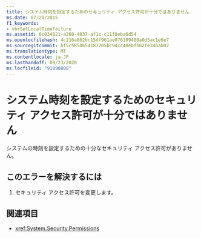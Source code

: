 ```yaml
---
title: システム時刻を設定するためのセキュリティ アクセス許可が十分ではありません
ms.date: 07/20/2015
f1_keywords:
- vbrSetLocalTimeFailure
ms.assetid: 6c034821-a260-4837-af1c-c11f8eba6d54
ms.openlocfilehash: 4c216a862bc15df961ae076109480a0d5ac1e6e7
ms.sourcegitcommit: bf5c5850654187705bc94cc40ebfb62fe346ab02
ms.translationtype: MT
ms.contentlocale: ja-JP
ms.lasthandoff: 09/23/2020
ms.locfileid: "91090808"
---
```

# <a name="insufficient-security-permissions-to-set-the-system-time"></a>システム時刻を設定するためのセキュリティ アクセス許可が十分ではありません

システムの時刻を設定するための十分なセキュリティ アクセス許可がありません。  
  
## <a name="to-correct-this-error"></a>このエラーを解決するには  
  
1. セキュリティ アクセス許可を変更します。  
  
## <a name="see-also"></a>関連項目

- <xref:System.Security.Permissions>
